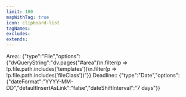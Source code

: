 ```yaml
---
limit: 100
mapWithTag: true
icon: clipboard-list
tagNames: 
excludes: 
extends: 
---
```


Area:: {"type":"File","options":{"dvQueryString":"dv.pages(\"#area\")\n.filter(p => !p.file.path.includes('templates'))\n.filter(p => !p.file.path.includes('fileClass'))"}}
Deadline:: {"type":"Date","options":{"dateFormat":"YYYY-MM-DD","defaultInsertAsLink":"false","dateShiftInterval":"7 days"}}